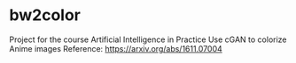 # bw2color
Project for the course Artificial Intelligence in Practice
Use cGAN to colorize Anime images
Reference: https://arxiv.org/abs/1611.07004
